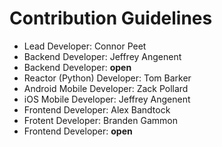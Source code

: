 # Contribution Guidelines

- Lead Developer: Connor Peet
- Backend Developer: Jeffrey Angenent
- Backend Developer: **open**
- Reactor (Python) Developer: Tom Barker
- Android Mobile Developer: Zack Pollard
- iOS Mobile Developer: Jeffrey Angenent
- Frontend Developer: Alex Bandtock
- Frotent Developer: Branden Gammon
- Frontend Developer: **open**